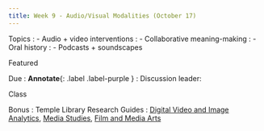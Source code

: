 ```yaml
---
title: Week 9 - Audio/Visual Modalities (October 17)
---
```


Topics
: - Audio + video interventions
: - Collaborative meaning-making
: - Oral history
: - Podcasts + soundscapes

Featured

Due
: **Annotate**{: .label .label-purple }
  : Discussion leader:


Class


Bonus
: Temple Library Research Guides
    : [Digital Video and Image Analytics](https://guides.temple.edu/video-image-analysis-and-visualization), [Media Studies](https://guides.temple.edu/media), [Film and Media Arts](https://guides.temple.edu/fma)